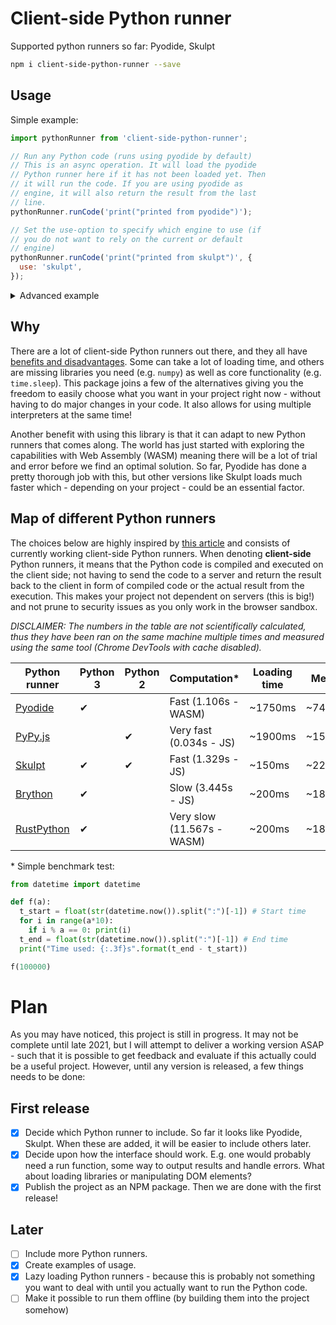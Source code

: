 # Client-side Python runner

Supported python runners so far: Pyodide, Skulpt

```bash
npm i client-side-python-runner --save
```

## Usage

Simple example:

```javascript
import pythonRunner from 'client-side-python-runner';

// Run any Python code (runs using pyodide by default)
// This is an async operation. It will load the pyodide
// Python runner here if it has not been loaded yet. Then
// it will run the code. If you are using pyodide as
// engine, it will also return the result from the last
// line.
pythonRunner.runCode('print("printed from pyodide")');

// Set the use-option to specify which engine to use (if
// you do not want to rely on the current or default
// engine)
pythonRunner.runCode('print("printed from skulpt")', {
  use: 'skulpt',
});
```

<details>
<summary>Advanced example</summary>

This will probably be more advanced in the future.

```javascript
import pythonRunner from 'client-side-python-runner';

// Load engines on beforehand
await pythonRunner.loadEngines(['pyodide', 'skulpt']);

// Set current engine
await pythonRunner.useEngine('skulpt');

// Set options (this will merge with existing options)
pythonRunner.setOptions({
  // This represents the values returned from the print
  // function in Python.
  output: console.log,

  // Some engines can stop and wait for input, others
  // cannot. To be safe, prompt is the default as it
  // stops JavaScript altogether and thereforeworks on
  // all cases.
  input: prompt,

  // Version 3 is default, unless it is not possible
  // using the current engine
  pythonVersion: 3,
});

// Run the code
await pythonRunner.runCode('print("printed from skulpt")');

// Switch engine
await pythonRunner.useEngine('pyodide');

// Run the code again, but in pyodide (which also can
// return the result from the last execution)
const pyodideResult = await pythonRunner.runCode(`
a = 1200
b = 137
print("printed from pyodide")
"this is the returned value " + str(a + b)
`);
```

</details>

## Why

There are a lot of client-side Python runners out there, and they all have [benefits and disadvantages](https://stromberg.dnsalias.org/~strombrg/pybrowser/python-browser.html). Some can take a lot of loading time, and others are missing libraries you need (e.g. `numpy`) as well as core functionality (e.g. `time.sleep`). This package joins a few of the alternatives giving you the freedom to easily choose what you want in your project right now - without having to do major changes in your code. It also allows for using multiple interpreters at the same time!

Another benefit with using this library is that it can adapt to new Python runners that comes along. The world has just started with exploring the capabilities with Web Assembly (WASM) meaning there will be a lot of trial and error before we find an optimal solution. So far, Pyodide has done a pretty thorough job with this, but other versions like Skulpt loads much faster which - depending on your project - could be an essential factor.

## Map of different Python runners

The choices below are highly inspired by [this article](https://yasoob.me/2019/05/22/running-python-in-the-browser/) and consists of currently working client-side Python runners. When denoting **client-side** Python runners, it means that the Python code is compiled and executed on the client side; not having to send the code to a server and return the result back to the client in form of compiled code or the actual result from the execution. This makes your project not dependent on servers (this is big!) and not prune to security issues as you only work in the browser sandbox.

_DISCLAIMER: The numbers in the table are not scientifically calculated, thus they have been ran on the same machine multiple times and measured using the same tool (Chrome DevTools with cache disabled)._

| Python runner            | Python 3 | Python 2 | Computation\*              | Loading time | Memory   | Packages                                 |
| ------------------------ | -------- | -------- | -------------------------- | ------------ | -------- | ---------------------------------------- |
| [Pyodide][pyodide]       | ✔        |          | Fast (1.106s - WASM)       | ~1750ms      | ~7400kB  | [Most scientific libraries][pyodide-lib] |
| [PyPy.js][pypyjs]        |          | ✔        | Very fast (0.034s - JS)    | ~1900ms      | ~15000kB | Browser                                  |
| [Skulpt][skulpt]         | ✔        | ✔        | Fast (1.329s - JS)         | ~150ms       | ~227kB   | TurtleGraphics                           |
| [Brython][brython]       | ✔        |          | Slow (3.445s - JS)         | ~200ms       | ~184kB   | Browser                                  |
| [RustPython][rustpython] | ✔        |          | Very slow (11.567s - WASM) | ~200ms       | ~184kB   | Browser                                  |

[pyodide]: https://github.com/iodide-project/pyodide
[pyodide-t]: https://alpha.iodide.io/notebooks/300/
[pyodide-lib]: https://github.com/iodide-project/pyodide/tree/master/packages
[skulpt]: https://skulpt.org/
[skulpt-t]: https://skulpt.org/
[brython]: https://brython.info/
[brython-t]: https://brython.info/tests/editor.html
[rustpython]: https://brython.info/
[rustpython-t]: https://rustpython.github.io/demo/
[pypyjs]: https://github.com/pypyjs/pypyjs
[pypyjs-t]: http://pypyjs.org/editor.html
[pyjs]: http://pyjs.org/
[transcrypt]: https://www.transcrypt.org/
[batavia]: https://github.com/beeware/batavia
[pysimplegui]: https://pysimplegui.readthedocs.io/en/latest/

\* Simple benchmark test:

```python
from datetime import datetime

def f(a):
  t_start = float(str(datetime.now()).split(":")[-1]) # Start time
  for i in range(a*10):
    if i % a == 0: print(i)
  t_end = float(str(datetime.now()).split(":")[-1]) # End time
  print("Time used: {:.3f}s".format(t_end - t_start))

f(100000)
```

# Plan

As you may have noticed, this project is still in progress. It may not be complete until late 2021, but I will attempt to deliver a working version ASAP - such that it is possible to get feedback and evaluate if this actually could be a useful project. However, until any version is released, a few things needs to be done:

## First release

- [x] Decide which Python runner to include. So far it looks like Pyodide, Skulpt. When these are added, it will be easier to include others later.
- [x] Decide upon how the interface should work. E.g. one would probably need a run function, some way to output results and handle errors. What about loading libraries or manipulating DOM elements?
- [x] Publish the project as an NPM package. Then we are done with the first release!

## Later

- [ ] Include more Python runners.
- [x] Create examples of usage.
- [x] Lazy loading Python runners - because this is probably not something you want to deal with until you actually want to run the Python code.
- [ ] Make it possible to run them offline (by building them into the project somehow)
